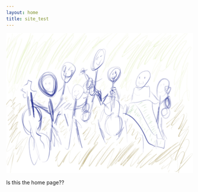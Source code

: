 ```yaml
---
layout: home
title: site_test
---
```


<img src="/assets/img/band.jpeg" alt="our group!" class="full-banner">

Is this the home page??